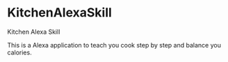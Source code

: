 # KitchenAlexaSkill
Kitchen Alexa Skill

This is a Alexa application to teach you cook step by step and balance you calories.
